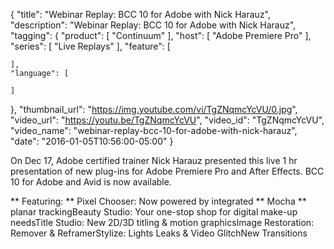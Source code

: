 {
  "title": "Webinar Replay: BCC 10 for Adobe with Nick Harauz",
  "description": "Webinar Replay: BCC 10 for Adobe with Nick Harauz",
  "tagging": {
    "product": [
      "Continuum"
    ],
    "host": [
      "Adobe Premiere Pro"
    ],
    "series": [
      "Live Replays"
    ],
    "feature": [

    ],
    "language": [

    ]
  },
  "thumbnail_url": "https://img.youtube.com/vi/TgZNqmcYcVU/0.jpg",
  "video_url": "https://youtu.be/TgZNqmcYcVU",
  "video_id": "TgZNqmcYcVU",
  "video_name": "webinar-replay-bcc-10-for-adobe-with-nick-harauz",
  "date": "2016-01-05T10:56:00-05:00"
}

On Dec 17, Adobe certified trainer Nick Harauz presented this live 1 hr
presentation of new plug-ins for Adobe Premiere Pro and After Effects. BCC 10
for Adobe and Avid is now available.

** Featuring: ** Pixel Chooser: Now powered by integrated ** Mocha ** planar trackingBeauty Studio: Your one-stop shop for digital make-up needsTitle Studio: New 2D/3D titling &amp; motion graphicsImage Restoration: Remover &amp; ReframerStylize: Lights Leaks &amp; Video GlitchNew Transitions
